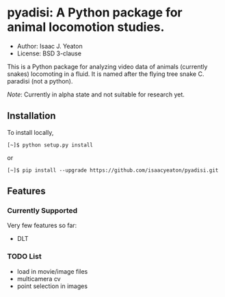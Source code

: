 pyadisi: A Python package for animal locomotion studies.
========================================================

- Author: Isaac J. Yeaton
- License: BSD 3-clause

This is a Python package for analyzing video data of animals
(currently snakes) locomoting in a fluid. It is named after the flying
tree snake C. paradisi (not a python).

*Note*: Currently in alpha state and not suitable for research yet.

Installation
------------

To install locally,

    [~]$ python setup.py install

or

    [~]$ pip install --upgrade https://github.com/isaacyeaton/pyadisi.git

Features
--------
### Currently Supported

Very few features so far:

- DLT 

### TODO List

- load in movie/image files
- multicamera cv
- point selection in images
